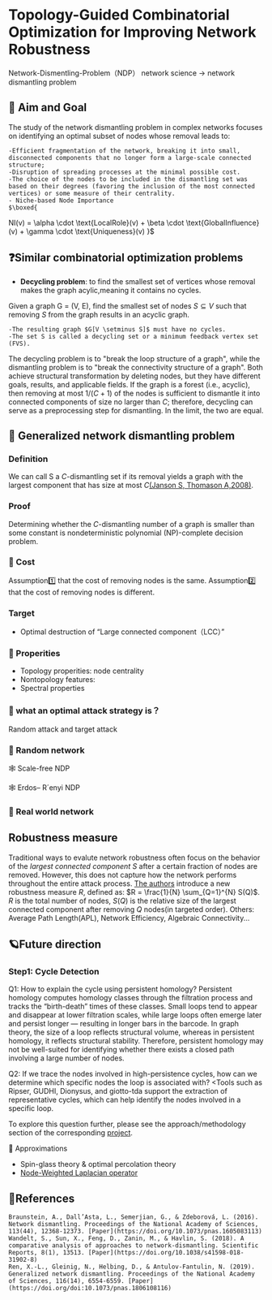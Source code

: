 # Topology-Guided Combinatorial Optimization for Improving Network Robustness
Network-Dismentling-Problem（NDP）
network science -> network dismantling problem

## 🎯 Aim and Goal
The study of the network dismantling problem in complex networks focuses on identifying an optimal subset of nodes whose removal leads to:

	-Efficient fragmentation of the network, breaking it into small, disconnected components that no longer form a large-scale connected structure;
	-Disruption of spreading processes at the minimal possible cost.
	-The choice of the nodes to be included in the dismantling set was based on their degrees (favoring the inclusion of the most connected vertices) or some measure of their centrality.
	- Niche-based Node Importance 
	$\boxed{
NI(v) = \alpha \cdot \text{LocalRole}(v) + \beta \cdot \text{GlobalInfluence}(v) + \gamma \cdot \text{Uniqueness}(v)
}$
## ❓Similar combinatorial optimization problems
- **Decycling problem**: to find the smallest set of vertices whose removal makes the graph acylic,meaning it contains no cycles.

Given a graph G = (V, E), find the smallest set of nodes $S \subseteq V$ such that removing $S$ from the graph results in an acyclic graph.

	-The resulting graph $G[V \setminus S]$ must have no cycles.
	-The set S is called a decycling set or a minimum feedback vertex set (FVS).
 
The decycling problem is to "break the loop structure of a graph", while the dismantling problem is to "break the connectivity structure of a graph". Both achieve structural transformation by deleting nodes, but they have different goals, results, and applicable fields. If the graph is a forest (i.e., acyclic), then removing at most $1/(C+1)$ of the nodes is sufficient to dismantle it into connected components of size no larger than $C$; therefore, decycling can serve as a preprocessing step for dismantling. In the limit, the two are equal.

## 🌟 Generalized network dismantling problem
### Definition
We can call S a $C$-dismantling set if its removal yields a graph with the largest component that has size at most $C$[(Janson S, Thomason A,2008)](
https://doi.org/10.48550/arXiv.0709.1787).

### Proof 
Determining whether the $C$-dismantling number of a graph is smaller than some constant is nondeterministic polynomial (NP)-complete decision problem.

### 🌟 Cost

Assumption1️⃣ that the cost of removing nodes is the same.
Assumption2️⃣ that the cost of removing nodes is different.

### Target
- Optimal destruction of “Large connected component（LCC）”

### 🌟 Properities
- Topology properities: node centrality
- Nontopology features:
- Spectral properties

### 🌟 what an optimal attack strategy is？
Random attack and target attack

### 🌟 Random network

🕸️ Scale-free NDP

🕸️ Erdos– R´enyi NDP

### 🌟 Real world network

## Robustness measure 
Traditional ways to evalute network robustness often focus on the behavior of the *largest connected component* $S$ after a certain fraction of nodes are removed. However, this does not capture how the network performs throughout the entire attack process. [The authors](https://doi.org/doi:10.1073/pnas.1009440108) introduce a new robustness measure $R$, defined as:
$R = \frac{1}{N} \sum_{Q=1}^{N} S(Q)$.
$R$ is the total number of nodes, $S(Q)$ is the relative size of the largest connected component after removing $Q$ nodes(in targeted order).
 Others: Average Path Length(APL), Network Efficiency, Algebraic Connectivity...
## 🪐Future direction
### Step1: Cycle Detection

Q1: How to explain the cycle using persistent homology?
Persistent homology computes homology classes through the filtration process and tracks the “birth-death” times of these classes. Small loops tend to appear and disappear at lower filtration scales, while large loops often emerge later and persist longer — resulting in longer bars in the barcode. In graph theory, the size of a loop reflects structural volume, whereas in persistent homology, it reflects structural stability. Therefore, persistent homology may not be well-suited for identifying whether there exists a closed path involving a large number of nodes.

Q2: If we trace the nodes involved in high-persistence cycles, how can we determine which specific nodes the loop is associated with?
<Tools such as Ripser, GUDHI, Dionysus, and giotto-tda support the extraction of representative cycles, which can help identify the nodes involved in a specific loop.

To explore this question further, please see the approach/methodology section of the corresponding [project](https://github.com/Janeyaoo/Topological-Methods-in-Diffusion-Models/blob/main/README.md).

🌟 Approximations
- Spin-glass theory & optimal percolation theory
- [Node-Weighted Laplacian operator](https://www.pnas.org/doi/abs/10.1073/pnas.1806108116)  

## 📖References
	Braunstein, A., Dall’Asta, L., Semerjian, G., & Zdeborová, L. (2016). Network dismantling. Proceedings of the National Academy of Sciences, 113(44), 12368-12373. [Paper](https://doi.org/10.1073/pnas.1605083113)
	Wandelt, S., Sun, X., Feng, D., Zanin, M., & Havlin, S. (2018). A comparative analysis of approaches to network-dismantling. Scientific Reports, 8(1), 13513. [Paper](https://doi.org/10.1038/s41598-018-31902-8) 
	Ren, X.-L., Gleinig, N., Helbing, D., & Antulov-Fantulin, N. (2019). Generalized network dismantling. Proceedings of the National Academy of Sciences, 116(14), 6554-6559. [Paper](https://doi.org/doi:10.1073/pnas.1806108116) 

